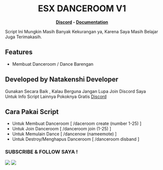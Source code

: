 <h1 align='center'>ESX DANCEROOM V1</a></h1><p align='center'><b><a href='https://discord.gg/gn5a6z97Tc'>Discord</a> - <a href=''>Documentation</a></b></h5>

Script Ini Mungkin Masih Banyak Kekurangan ya, Karena Saya Masih Belajar Juga Terimakasih.

## Features
 - Membuat Danceroom / Dance Barengan 

## Developed by Natakenshi Developer
Gunakan Secara Baik , Kalau Berguna Jangan Lupa Join Discord Saya Untuk Info Script Lainnya Pokoknya Gratis
<a href='https://discord.gg/gn5a6z97Tc'>Discord</a>
## Cara Pakai Script
- Untuk Membuat Danceroom [ /daceroom create (number 1-25) ]
- Untuk Join Danceroom [ /danceroom join (1-25) ]
- Untuk Memulain Dance [ /dancenow (nameemote) ]
- Untuk Destroy/Menghapus Danceroom [ /danceroom disband ]

### SUBSCRIBE & FOLLOW SAYA !
<p>
    <a href="https://www.youtube.com/channel/UCme204gftypglXk2vJiInhA" target="blank"><img src="https://img.shields.io/badge/YOUTUBE%3A-ACAM%20NATAKENSHI-red" /></a>
    <img src="https://img.shields.io/youtube/channel/subscribers/UCme204gftypglXk2vJiInhA?style=social" /><br>
</p>
